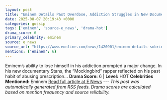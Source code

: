 ```yaml
---
layout: post
title: "Eminem Details Past Overdose, Addiction Struggles in New Documentary"
date: 2025-08-07 20:19:43 +0000
categories: gossip
tags: ['eminem', 'source-e_news', 'drama-hot']
drama_score: 6
primary_celebrity: eminem
source: e_news
source_url: "https://www.eonline.com/news/1420901/eminem-details-sobriety-journey-after-drug-overdose?cmpid=rss-syndicate-genericrss-us-top_stories"
mentions: {'eminem': 6}
---
```


Eminem’s ability to lose himself in his addiction prompted a major change. In his new documentary Stans, the “Mockingbird” rapper reflected on his past habit of abusing prescription... **Drama Score:** 6 | **Level:** HOT **Celebrities Mentioned:** Eminem [Read full article at E News](https://www.eonline.com/news/1420901/eminem-details-sobriety-journey-after-drug-overdose?cmpid=rss-syndicate-genericrss-us-top_stories) --- *This post was automatically generated from RSS feeds. Drama scores are calculated based on mention frequency and source reliability.*